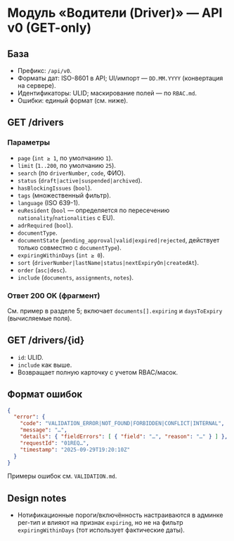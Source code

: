 # Модуль «Водители (Driver)» — API v0 (GET-only)

## База

- Префикс: `/api/v0`.
- Форматы дат: ISO-8601 в API; UI/импорт — `DD.MM.YYYY` (конвертация на сервере).
- Идентификаторы: ULID; маскирование полей — по `RBAC.md`.
- Ошибки: единый формат (см. ниже).

## GET /drivers

### Параметры

- `page` (`int ≥ 1`, по умолчанию `1`).
- `limit` (`1..200`, по умолчанию `25`).
- `search` (по `driverNumber`, `code`, ФИО).
- `status` (`draft|active|suspended|archived`).
- `hasBlockingIssues` (`bool`).
- `tags` (множественный фильтр).
- `language` (ISO 639-1).
- `euResident` (`bool` — определяется по пересечению `nationality`/`nationalities` с EU).
- `adrRequired` (`bool`).
- `documentType`.
- `documentState` (`pending_approval|valid|expired|rejected`, действует только совместно с `documentType`).
- `expiringWithinDays` (`int ≥ 0`).
- `sort` (`driverNumber|lastName|status|nextExpiryOn|createdAt`).
- `order` (`asc|desc`).
- `include` (`documents`, `assignments`, `notes`).

### Ответ 200 OK (фрагмент)

См. пример в разделе 5; включает `documents[].expiring` и `daysToExpiry` (вычисляемые поля).

## GET /drivers/{id}

- `id`: ULID.
- `include` как выше.
- Возвращает полную карточку с учетом RBAC/масок.

## Формат ошибок

```json
{
  "error": {
    "code": "VALIDATION_ERROR|NOT_FOUND|FORBIDDEN|CONFLICT|INTERNAL",
    "message": "…",
    "details": { "fieldErrors": [ { "field": "…", "reason": "…" } ] },
    "requestId": "01REQ…",
    "timestamp": "2025-09-29T19:20:10Z"
  }
}
```

Примеры ошибок см. `VALIDATION.md`.

## Design notes

- Нотификационные пороги/включённость настраиваются в админке per-тип и влияют на признак `expiring`, но не на фильтр `expiringWithinDays` (тот использует фактические даты).
